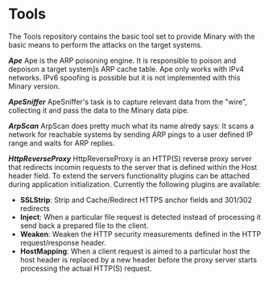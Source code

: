 # Tools

The Tools repository contains the basic tool set to provide Minary with the basic means to perform the attacks on the target systems.

***Ape***
Ape is the ARP poisoning engine. It is responsible to poison and depoison a target system]s ARP cache table. Ape only works with IPv4 networks. IPv6 spoofing is possible but it is not implemented with this Minary version.

***ApeSniffer***
ApeSniffer's task is to capture relevant data from the "wire", collecting it and pass the data to the Minary data pipe.

***ArpScan***
ArpScan does pretty much what its name alredy says: It scans a network for reachable systems by sending ARP pings to a user defined IP range and waits for ARP replies.

***HttpReverseProxy***
HttpReverseProxy is an HTTP(S) reverse proxy server that redirects incomin requests to the server that is defined within the Host header field.
To extend the servers functionality plugins can be attached during application initialization. Currently the following plugins are available:

  * **SSLStrip**: Strip and Cache/Redirect HTTPS anchor fields and 301/302 redirects
  * **Inject**: When a particular file request is detected instead of processing it send back a prepared file to the client.
  * **Weaken**: Weaken the HTTP security measurements defined in the HTTP request/response header.
  * **HostMapping**: When a client request is aimed to a particular host the host header is replaced by a new header before the proxy server starts processing the actual HTTP(S) request.
